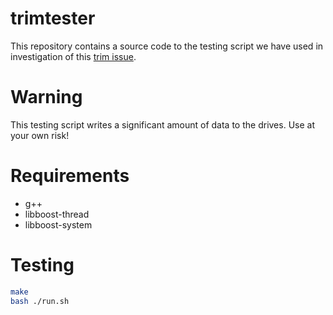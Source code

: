 # trimtester
This repository contains a source code to the testing script we have used in investigation of this [trim issue](https://blog.algolia.com/when-solid-state-drives-are-not-that-solid/).

# Warning
This testing script writes a significant amount of data to the drives. Use at your own risk!

# Requirements
* g++
* libboost-thread
* libboost-system

# Testing
```bash
make
bash ./run.sh
```
